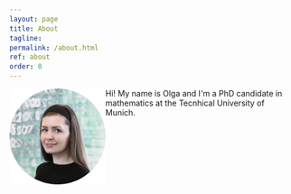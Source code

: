 ```yaml
---
layout: page
title: About
tagline: 
permalink: /about.html
ref: about
order: 0
---
```


<img align="left" src="assets/images/olga3.jpg" width="170" height="170" id="hp">
Hi! My name is Olga and I'm a PhD candidate in mathematics at the Tecnhical University of Munich.
<br>
<br>
<br>
<br>










<!---
[Go to the Home Page]({{ '/' | absolute_url }})
![image](/assets/images/numbers14.jpg)
-->
